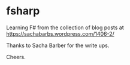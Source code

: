 # fsharp
Learning F# from the collection of blog posts at https://sachabarbs.wordpress.com/1406-2/

Thanks to Sacha Barber for the write ups.

Cheers.
